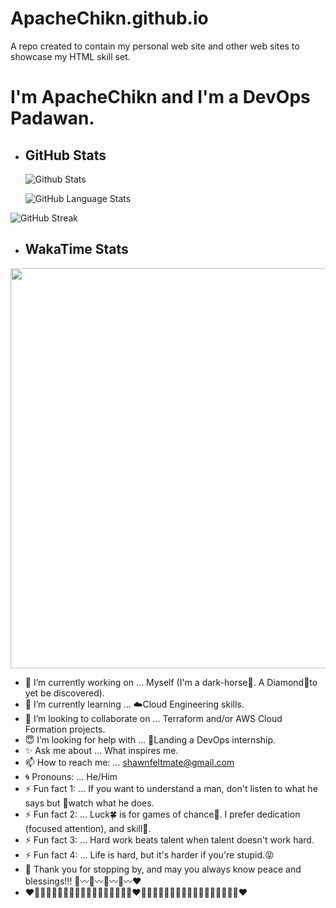 # ApacheChikn.github.io
A repo created to contain my personal web site and other web sites to showcase my HTML skill set.

# I'm ApacheChikn and I'm a DevOps Padawan.

<!-- GITHUB STATS -->
- ## GitHub Stats
  ![Github Stats](https://awesome-github-stats.azurewebsites.net/user-stats/ApacheChikn?cardType=github&theme=midnight-purple&preferLogin=false)

  ![GitHub Language Stats](https://github-readme-stats.vercel.app/api/top-langs/?username=ApacheChikn&theme=midnight-purple)

<!-- ![Github Stats-ALTERNATIVE](https://github-readme-stats.vercel.app/api?username=ApacheChikn&theme=midnight-purple&show_icons=true) -->

  ![GitHub Streak](https://streak-stats.demolab.com?user=ApacheChikn&theme=midnight-purple&mode=weekly)

<!-- WAKATIME STATS -->
- ## WakaTime Stats
<!-- START_SECTION:waka ![WakaTime Stats](https://github-readme-stats.vercel.app/api/wakatime?username=ApacheChikn) END_SECTION:waka -->

  <p><img src="https://wakatime.com/share/@ApacheChikn/db6cfdb5-7d09-4de0-840a-d70c09b9d4a2.svg" height="640" width="840"></p>

<!--
### Hi there 👋

**ApacheChikn/ApacheChikn** is a ✨ _special_ ✨ repository because its `README.md` (this file) appears on your GitHub profile.

Here are some ideas to get you started:
-->

- 🍄 I’m currently working on ... Myself (I'm a dark-horse🐎. A Diamond💎to yet be discovered).
- 🌳 I’m currently learning ... ☁️Cloud Engineering skills.
- 👯 I’m looking to collaborate on ... Terraform and/or AWS Cloud Formation projects.
- 😇 I’m looking for help with ... 💪Landing a DevOps internship.
- ✨ Ask me about ... What inspires me.
- 📫 How to reach me: ... shawnfeltmate@gmail.com
- 🌀 Pronouns: ... He/Him
- ⚡ Fun fact 1: ... If you want to understand a man, don't listen to what he says but 👀watch what he does.
- ⚡ Fun fact 2: ... Luck🍀 is for games of chance🎲. I prefer dedication (focused attention), and skill🎱.
- ⚡ Fun fact 3: ... Hard work beats talent when talent doesn't work hard.
- ⚡ Fun fact 4: ... Life is hard, but it's harder if you're stupid.😝
- 🌿 Thank you for stopping by, and may you always know peace and blessings!!! 💚〰️💛〰️💙〰️💜〰️❤️
- ❤️🩷🧡💛💚💙🩵💜🤎🖤🤎💜🩵💙💚💛🧡🩷❤️🩷🧡💛💚💙🩵💜🤎🖤🤎💜🩵💙💚💛🧡🩷❤️
